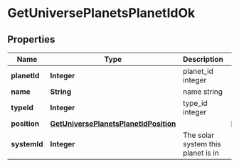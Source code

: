
# GetUniversePlanetsPlanetIdOk

## Properties
Name | Type | Description | Notes
------------ | ------------- | ------------- | -------------
**planetId** | **Integer** | planet_id integer | 
**name** | **String** | name string | 
**typeId** | **Integer** | type_id integer | 
**position** | [**GetUniversePlanetsPlanetIdPosition**](GetUniversePlanetsPlanetIdPosition.md) |  |  [optional]
**systemId** | **Integer** | The solar system this planet is in | 



